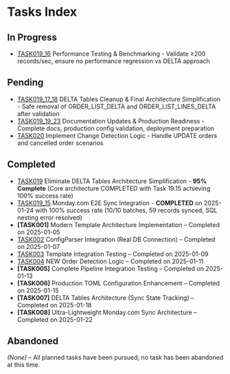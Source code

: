# Tasks Index

## In Progress
- [TASK019_16](TASK019_16%20-%20Performance%20Testing%20&%20Benchmarking.md) Performance Testing & Benchmarking - Validate ≥200 records/sec, ensure no performance regression vs DELTA approach

## Pending
- [TASK019_17_18](TASK019_17_18%20-%20DELTA%20Tables%20Cleanup%20&%20Final%20Architecture%20Simplification.md) DELTA Tables Cleanup & Final Architecture Simplification - Safe removal of ORDER_LIST_DELTA and ORDER_LIST_LINES_DELTA after validation
- [TASK019_19_23](TASK019_19_23%20-%20Documentation%20Updates%20&%20Production%20Readiness.md) Documentation Updates & Production Readiness - Complete docs, production config validation, deployment preparation
- [TASK020](TASK020%20-%20Implement%20Change%20Detection%20Logic.md) Implement Change Detection Logic - Handle UPDATE orders and cancelled order scenarios

## Completed
- [TASK019](TASK019%20-%20Eliminate%20DELTA%20Tables%20Architecture%20Simplification.md) Eliminate DELTA Tables Architecture Simplification - **95% Complete** (Core architecture COMPLETED with Task 19.15 achieving 100% success rate)
- [TASK019_15](TASK019_15%20-%20Monday.com%20E2E%20Sync%20Integration.md) Monday.com E2E Sync Integration - **COMPLETED** on 2025-01-24 with 100% success rate (10/10 batches, 59 records synced, SQL nesting error resolved)
- **[TASK001]** Modern Template Architecture Implementation – Completed on 2025-01-05
- [TASK002](TASK002%20-%20ConfigParser%20Integration%20(Real%20Database%20Connection).md) ConfigParser Integration (Real DB Connection) – Completed on 2025-01-07
- [TASK003](TASK003%20-%20Template%20Integration%20Testing.md) Template Integration Testing – Completed on 2025-01-09
- [TASK004](TASK004%20-%20NEW%20Order%20Detection%20Logic%20(V2%20Tables).md) NEW Order Detection Logic – Completed on 2025-01-11
- **[TASK005]** Complete Pipeline Integration Testing – Completed on 2025-01-13
- **[TASK006]** Production TOML Configuration Enhancement – Completed on 2025-01-15
- **[TASK007]** DELTA Tables Architecture (Sync State Tracking) – Completed on 2025-01-18
- **[TASK008]** Ultra-Lightweight Monday.com Sync Architecture – Completed on 2025-01-22

## Abandoned
*(None)* – All planned tasks have been pursued; no task has been abandoned at this time.


